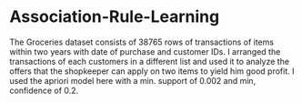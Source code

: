 # Association-Rule-Learning
The Groceries dataset consists of 38765 rows of transactions of items within two years with date of purchase and customer IDs. I arranged the transactions of each customers in a different list and used it to analyze the offers that the shopkeeper can apply on two items to yield him good profit. I used the apriori model here with a min. support of 0.002 and min, confidence of 0.2.
